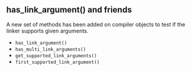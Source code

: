 ## has_link_argument() and friends

A new set of methods has been added on compiler objects to test if the linker
supports given arguments.

- `has_link_argument()`
- `has_multi_link_arguments()`
- `get_supported_link_arguments()`
- `first_supported_link_argument()`
